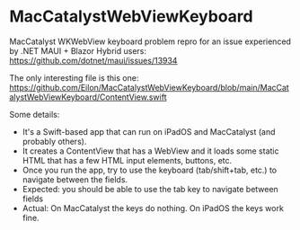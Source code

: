 # MacCatalystWebViewKeyboard
MacCatalyst WKWebView keyboard problem repro for an issue experienced by .NET MAUI + Blazor Hybrid users: https://github.com/dotnet/maui/issues/13934

The only interesting file is this one: https://github.com/Eilon/MacCatalystWebViewKeyboard/blob/main/MacCatalystWebViewKeyboard/ContentView.swift

Some details:

* It's a Swift-based app that can run on iPadOS and MacCatalyst (and probably others).
* It creates a ContentView that has a WebView and it loads some static HTML that has a few HTML input elements, buttons, etc.
* Once you run the app, try to use the keyboard (tab/shift+tab, etc.) to navigate between the fields.
* Expected: you should be able to use the tab key to navigate between fields
* Actual: On MacCatalyst the keys do nothing. On iPadOS the keys work fine.
